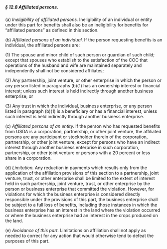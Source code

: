 ##### § 12.8 Affiliated persons. #####

(a) *Ineligibility of affiliated persons.* Ineligibility of an individual or entity under this part for benefits shall also be an ineligibility for benefits for “affiliated persons” as defined in this section.

(b) *Affiliated persons of an individual.* If the person requesting benefits is an individual, the affiliated persons are:

(1) The spouse and minor child of such person or guardian of such child; except that spouses who establish to the satisfaction of the COC that operations of the husband and wife are maintained separately and independently shall not be considered affiliates;

(2) Any partnership, joint venture, or other enterprise in which the person or any person listed in paragraphs (b)(1) has an ownership interest or financial interest; unless such interest is held indirectly through another business enterprise; or

(3) Any trust in which the individual, business enterprise, or any person listed in paragraph (b)(1) is a beneficiary or has a financial interest, unless such interest is held indirectly through another business enterprise.

(c) *Affiliated persons of an entity.* If the person who has requested benefits from USDA is a corporation, partnership, or other joint venture, the affiliated persons are any participant or stockholder therein of the corporation, partnership, or other joint venture, except for persons who have an indirect interest through another business enterprise in such corporation, partnership, or other joint venture or persons with a 20 percent or less share in a corporation.

(d) *Limitation.* Any reduction in payments which results only from the application of the affiliation provisions of this section to a partnership, joint venture, trust, or other enterprise shall be limited to the extent of interest held in such partnership, joint venture, trust, or other enterprise by the person or business enterprise that committed the violation. However, for violations for which the business enterprise is considered directly responsible under the provisions of this part, the business enterprise shall be subject to a full loss of benefits, including those instances in which the business enterprise has an interest in the land where the violation occurred or where the business enterprise had an interest in the crops produced on the land.

(e) *Avoidance of this part.* Limitations on affiliation shall not apply as needed to correct for any action that would otherwise tend to defeat the purposes of this part.